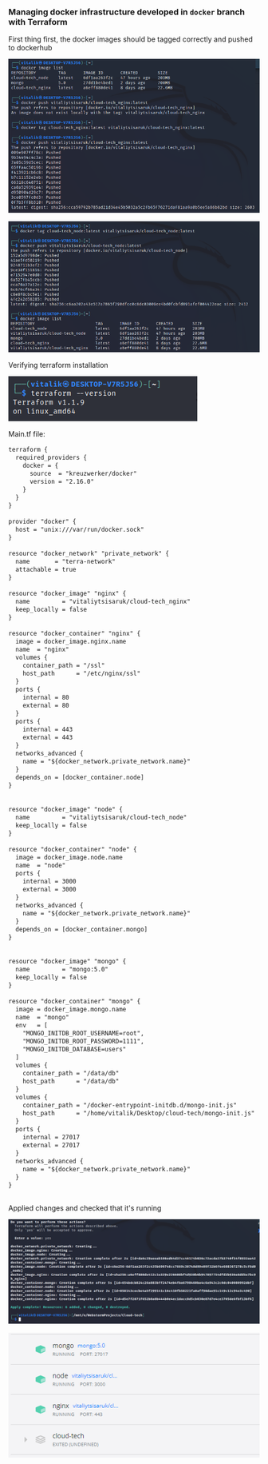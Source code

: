 ### Managing docker infrastructure developed in `docker` branch with Terraform

First thing first, the docker images should be tagged correctly and pushed to dockerhub 

![](./screenshots/nginx_image.png)

![](./screenshots/node_image.png)

Verifying terraform installation

![](./screenshots/version.png)

Main.tf file:
```
terraform {
  required_providers {
    docker = {
      source  = "kreuzwerker/docker"
      version = "2.16.0"
    }
  }
}

provider "docker" {
  host = "unix:///var/run/docker.sock"
}

resource "docker_network" "private_network" {
  name       = "terra-network"
  attachable = true
}

resource "docker_image" "nginx" {
  name         = "vitaliytsisaruk/cloud-tech_nginx"
  keep_locally = false
}

resource "docker_container" "nginx" {
  image = docker_image.nginx.name
  name  = "nginx"
  volumes {
    container_path = "/ssl"
    host_path      = "/etc/nginx/ssl"
  }
  ports {
    internal = 80
    external = 80
  }
  ports {
    internal = 443
    external = 443
  }
  networks_advanced {
    name = "${docker_network.private_network.name}"
  }
  depends_on = [docker_container.node]
}


resource "docker_image" "node" {
  name         = "vitaliytsisaruk/cloud-tech_node"
  keep_locally = false
}

resource "docker_container" "node" {
  image = docker_image.node.name
  name  = "node"
  ports {
    internal = 3000
    external = 3000
  }
  networks_advanced {
    name = "${docker_network.private_network.name}"
  }
  depends_on = [docker_container.mongo]
}


resource "docker_image" "mongo" {
  name         = "mongo:5.0"
  keep_locally = false
}

resource "docker_container" "mongo" {
  image = docker_image.mongo.name
  name  = "mongo"
  env   = [
    "MONGO_INITDB_ROOT_USERNAME=root",
    "MONGO_INITDB_ROOT_PASSWORD=1111",
    "MONGO_INITDB_DATABASE=users"
  ]
  volumes {
    container_path = "/data/db"
    host_path      = "/data/db"
  }
  volumes {
    container_path = "/docker-entrypoint-initdb.d/mongo-init.js"
    host_path      = "/home/vitalik/Desktop/cloud-tech/mongo-init.js"
  }
  ports {
    internal = 27017
    external = 27017
  }
  networks_advanced {
    name = "${docker_network.private_network.name}"
  }
}


```

Applied changes and checked that it's running 

![](./screenshots/apply.png)

![](./screenshots/running.png)

